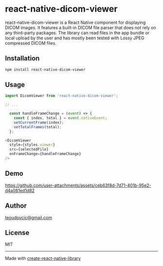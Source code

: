 # react-native-dicom-viewer

react-native-dicom-viewer is a React Native component for displaying DICOM images. It features a built-in DICOM file parser that does not rely on any third-party packages. The library can read files in the app bundle or local upload by the user and has mostly been tested with Lossy JPEG compressed DICOM files.

## Installation

```sh
npm install react-native-dicom-viewer
```

## Usage

```js
import DicomViewer from 'react-native-dicom-viewer';

// ...

  const handleFrameChange = (event) => {
    const { index, total } = event.nativeEvent;
    setCurrentFrame(index);
    setTotalFrames(total);
  };

<DicomViewer
  style={styles.viewer}
  src={selectedFile}
  onFrameChange={handleFrameChange}
/>
```

## Demo

https://github.com/user-attachments/assets/ceb63f8d-7d71-401b-95e2-d4a081ed1d82


## Author
teoudovcic@gmail.com

## License

MIT

---

Made with [create-react-native-library](https://github.com/callstack/react-native-builder-bob)
